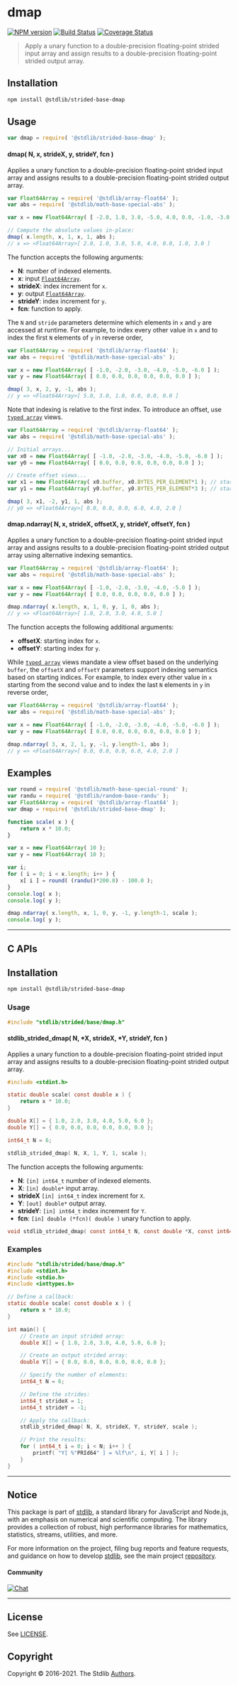 <!--

@license Apache-2.0

Copyright (c) 2020 The Stdlib Authors.

Licensed under the Apache License, Version 2.0 (the "License");
you may not use this file except in compliance with the License.
You may obtain a copy of the License at

   http://www.apache.org/licenses/LICENSE-2.0

Unless required by applicable law or agreed to in writing, software
distributed under the License is distributed on an "AS IS" BASIS,
WITHOUT WARRANTIES OR CONDITIONS OF ANY KIND, either express or implied.
See the License for the specific language governing permissions and
limitations under the License.

-->

# dmap

[![NPM version][npm-image]][npm-url] [![Build Status][test-image]][test-url] [![Coverage Status][coverage-image]][coverage-url] <!-- [![dependencies][dependencies-image]][dependencies-url] -->

> Apply a unary function to a double-precision floating-point strided input array and assign results to a double-precision floating-point strided output array.

<section class="intro">

</section>

<!-- /.intro -->

<section class="installation">

## Installation

```bash
npm install @stdlib/strided-base-dmap
```

</section>

<section class="usage">

## Usage

```javascript
var dmap = require( '@stdlib/strided-base-dmap' );
```

#### dmap( N, x, strideX, y, strideY, fcn )

Applies a unary function to a double-precision floating-point strided input array and assigns results to a double-precision floating-point strided output array.

```javascript
var Float64Array = require( '@stdlib/array-float64' );
var abs = require( '@stdlib/math-base-special-abs' );

var x = new Float64Array( [ -2.0, 1.0, 3.0, -5.0, 4.0, 0.0, -1.0, -3.0 ] );

// Compute the absolute values in-place:
dmap( x.length, x, 1, x, 1, abs );
// x => <Float64Array>[ 2.0, 1.0, 3.0, 5.0, 4.0, 0.0, 1.0, 3.0 ]
```

The function accepts the following arguments:

-   **N**: number of indexed elements.
-   **x**: input [`Float64Array`][@stdlib/array/float64].
-   **strideX**: index increment for `x`.
-   **y**: output [`Float64Array`][@stdlib/array/float64].
-   **strideY**: index increment for `y`.
-   **fcn**: function to apply.

The `N` and `stride` parameters determine which elements in `x` and `y` are accessed at runtime. For example, to index every other value in `x` and to index the first `N` elements of `y` in reverse order,

```javascript
var Float64Array = require( '@stdlib/array-float64' );
var abs = require( '@stdlib/math-base-special-abs' );

var x = new Float64Array( [ -1.0, -2.0, -3.0, -4.0, -5.0, -6.0 ] );
var y = new Float64Array( [ 0.0, 0.0, 0.0, 0.0, 0.0, 0.0 ] );

dmap( 3, x, 2, y, -1, abs );
// y => <Float64Array>[ 5.0, 3.0, 1.0, 0.0, 0.0, 0.0 ]
```

Note that indexing is relative to the first index. To introduce an offset, use [`typed array`][@stdlib/array/float64] views.

```javascript
var Float64Array = require( '@stdlib/array-float64' );
var abs = require( '@stdlib/math-base-special-abs' );

// Initial arrays...
var x0 = new Float64Array( [ -1.0, -2.0, -3.0, -4.0, -5.0, -6.0 ] );
var y0 = new Float64Array( [ 0.0, 0.0, 0.0, 0.0, 0.0, 0.0 ] );

// Create offset views...
var x1 = new Float64Array( x0.buffer, x0.BYTES_PER_ELEMENT*1 ); // start at 2nd element
var y1 = new Float64Array( y0.buffer, y0.BYTES_PER_ELEMENT*3 ); // start at 4th element

dmap( 3, x1, -2, y1, 1, abs );
// y0 => <Float64Array>[ 0.0, 0.0, 0.0, 6.0, 4.0, 2.0 ]
```

#### dmap.ndarray( N, x, strideX, offsetX, y, strideY, offsetY, fcn )

Applies a unary function to a double-precision floating-point strided input array and assigns results to a double-precision floating-point strided output array using alternative indexing semantics.

```javascript
var Float64Array = require( '@stdlib/array-float64' );
var abs = require( '@stdlib/math-base-special-abs' );

var x = new Float64Array( [ -1.0, -2.0, -3.0, -4.0, -5.0 ] );
var y = new Float64Array( [ 0.0, 0.0, 0.0, 0.0, 0.0 ] );

dmap.ndarray( x.length, x, 1, 0, y, 1, 0, abs );
// y => <Float64Array>[ 1.0, 2.0, 3.0, 4.0, 5.0 ]
```

The function accepts the following additional arguments:

-   **offsetX**: starting index for `x`.
-   **offsetY**: starting index for `y`.

While [`typed array`][@stdlib/array/float64] views mandate a view offset based on the underlying `buffer`, the `offsetX` and `offsetY` parameters support indexing semantics based on starting indices. For example, to index every other value in `x` starting from the second value and to index the last `N` elements in `y` in reverse order,

```javascript
var Float64Array = require( '@stdlib/array-float64' );
var abs = require( '@stdlib/math-base-special-abs' );

var x = new Float64Array( [ -1.0, -2.0, -3.0, -4.0, -5.0, -6.0 ] );
var y = new Float64Array( [ 0.0, 0.0, 0.0, 0.0, 0.0, 0.0 ] );

dmap.ndarray( 3, x, 2, 1, y, -1, y.length-1, abs );
// y => <Float64Array>[ 0.0, 0.0, 0.0, 6.0, 4.0, 2.0 ]
```

</section>

<!-- /.usage -->

<section class="notes">

</section>

<!-- /.notes -->

<section class="examples">

## Examples

<!-- eslint no-undef: "error" -->

```javascript
var round = require( '@stdlib/math-base-special-round' );
var randu = require( '@stdlib/random-base-randu' );
var Float64Array = require( '@stdlib/array-float64' );
var dmap = require( '@stdlib/strided-base-dmap' );

function scale( x ) {
    return x * 10.0;
}

var x = new Float64Array( 10 );
var y = new Float64Array( 10 );

var i;
for ( i = 0; i < x.length; i++ ) {
    x[ i ] = round( (randu()*200.0) - 100.0 );
}
console.log( x );
console.log( y );

dmap.ndarray( x.length, x, 1, 0, y, -1, y.length-1, scale );
console.log( y );
```

</section>

<!-- /.examples -->

<!-- C interface documentation. -->

* * *

<section class="c">

## C APIs

<!-- Section to include introductory text. Make sure to keep an empty line after the intro `section` element and another before the `/section` close. -->

<section class="intro">

</section>

<!-- /.intro -->

<!-- C usage documentation. -->

<section class="installation">

## Installation

```bash
npm install @stdlib/strided-base-dmap
```

</section>

<section class="usage">

### Usage

```c
#include "stdlib/strided/base/dmap.h"
```

#### stdlib_strided_dmap( N, \*X, strideX, \*Y, strideY, fcn )

Applies a unary function to a double-precision floating-point strided input array and assigns results to a double-precision floating-point strided output array.

```c
#include <stdint.h>

static double scale( const double x ) {
    return x * 10.0;
}

double X[] = { 1.0, 2.0, 3.0, 4.0, 5.0, 6.0 };
double Y[] = { 0.0, 0.0, 0.0, 0.0, 0.0, 0.0 };

int64_t N = 6;

stdlib_strided_dmap( N, X, 1, Y, 1, scale );
```

The function accepts the following arguments:

-   **N**: `[in] int64_t` number of indexed elements.
-   **X**: `[in] double*` input array.
-   **strideX** `[in] int64_t` index increment for `X`.
-   **Y**: `[out] double*` output array.
-   **strideY**: `[in] int64_t` index increment for `Y`.
-   **fcn**: `[in] double (*fcn)( double )` unary function to apply.

```c
void stdlib_strided_dmap( const int64_t N, const double *X, const int64_t strideX, double *Y, const int64_t strideY, double (*fcn)( double ) );
```

</section>

<!-- /.usage -->

<!-- C API usage notes. Make sure to keep an empty line after the `section` element and another before the `/section` close. -->

<section class="notes">

</section>

<!-- /.notes -->

<!-- C API usage examples. -->

<section class="examples">

### Examples

```c
#include "stdlib/strided/base/dmap.h"
#include <stdint.h>
#include <stdio.h>
#include <inttypes.h>

// Define a callback:
static double scale( const double x ) {
    return x * 10.0;
}

int main() {
    // Create an input strided array:
    double X[] = { 1.0, 2.0, 3.0, 4.0, 5.0, 6.0 };

    // Create an output strided array:
    double Y[] = { 0.0, 0.0, 0.0, 0.0, 0.0, 0.0 };

    // Specify the number of elements:
    int64_t N = 6;

    // Define the strides:
    int64_t strideX = 1;
    int64_t strideY = -1;

    // Apply the callback:
    stdlib_strided_dmap( N, X, strideX, Y, strideY, scale );

    // Print the results:
    for ( int64_t i = 0; i < N; i++ ) {
        printf( "Y[ %"PRId64" ] = %lf\n", i, Y[ i ] );
    }
}
```

</section>

<!-- /.examples -->

</section>

<!-- /.c -->

<!-- Section for related `stdlib` packages. Do not manually edit this section, as it is automatically populated. -->

<section class="related">

</section>

<!-- /.related -->

<!-- Section for all links. Make sure to keep an empty line after the `section` element and another before the `/section` close. -->


<section class="main-repo" >

* * *

## Notice

This package is part of [stdlib][stdlib], a standard library for JavaScript and Node.js, with an emphasis on numerical and scientific computing. The library provides a collection of robust, high performance libraries for mathematics, statistics, streams, utilities, and more.

For more information on the project, filing bug reports and feature requests, and guidance on how to develop [stdlib][stdlib], see the main project [repository][stdlib].

#### Community

[![Chat][chat-image]][chat-url]

---

## License

See [LICENSE][stdlib-license].


## Copyright

Copyright &copy; 2016-2021. The Stdlib [Authors][stdlib-authors].

</section>

<!-- /.stdlib -->

<!-- Section for all links. Make sure to keep an empty line after the `section` element and another before the `/section` close. -->

<section class="links">

[npm-image]: http://img.shields.io/npm/v/@stdlib/strided-base-dmap.svg
[npm-url]: https://npmjs.org/package/@stdlib/strided-base-dmap

[test-image]: https://github.com/stdlib-js/strided-base-dmap/actions/workflows/test.yml/badge.svg
[test-url]: https://github.com/stdlib-js/strided-base-dmap/actions/workflows/test.yml

[coverage-image]: https://img.shields.io/codecov/c/github/stdlib-js/strided-base-dmap/main.svg
[coverage-url]: https://codecov.io/github/stdlib-js/strided-base-dmap?branch=main

<!--

[dependencies-image]: https://img.shields.io/david/stdlib-js/strided-base-dmap.svg
[dependencies-url]: https://david-dm.org/stdlib-js/strided-base-dmap/main

-->

[chat-image]: https://img.shields.io/gitter/room/stdlib-js/stdlib.svg
[chat-url]: https://gitter.im/stdlib-js/stdlib/

[stdlib]: https://github.com/stdlib-js/stdlib

[stdlib-authors]: https://github.com/stdlib-js/stdlib/graphs/contributors

[stdlib-license]: https://raw.githubusercontent.com/stdlib-js/strided-base-dmap/main/LICENSE

[@stdlib/array/float64]: https://github.com/stdlib-js/array-float64

</section>

<!-- /.links -->
